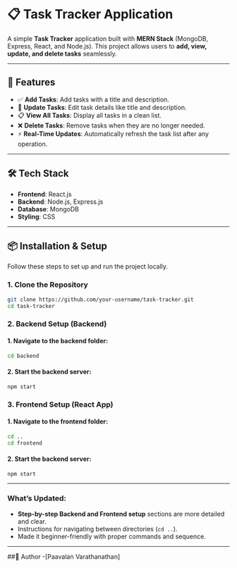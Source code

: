 # 📋 Task Tracker Application

A simple **Task Tracker** application built with **MERN Stack** (MongoDB, Express, React, and Node.js). This project allows users to **add, view, update, and delete tasks** seamlessly.

---

## 🚀 Features

- ✅ **Add Tasks**: Add tasks with a title and description.
- 📝 **Update Tasks**: Edit task details like title and description.
- 📋 **View All Tasks**: Display all tasks in a clean list.
- ❌ **Delete Tasks**: Remove tasks when they are no longer needed.
- ⚡ **Real-Time Updates**: Automatically refresh the task list after any operation.

---

## 🛠️ Tech Stack

- **Frontend**: React.js
- **Backend**: Node.js, Express.js
- **Database**: MongoDB
- **Styling**: CSS

---

## 📦 Installation & Setup

Follow these steps to set up and run the project locally.

### 1. **Clone the Repository**

```bash
git clone https://github.com/your-username/task-tracker.git
cd task-tracker
```

### **2. Backend Setup (Backend)**

#### 1. Navigate to the backend folder: 

```bash
cd backend
```
#### 2. Start the backend server:

```bash
npm start
```

### **3. Frontend Setup (React App)**

#### 1. Navigate to the frontend folder: 

```bash
cd ..
cd frontend
```
#### 2. Start the backend server:

```bash
npm start
```

---

### What’s Updated:
- **Step-by-step Backend and Frontend setup** sections are more detailed and clear.
- Instructions for navigating between directories (`cd ..`).
- Made it beginner-friendly with proper commands and sequence.

---

##👤 Author
-[Paavalan Varathanathan]
